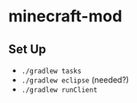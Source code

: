 # minecraft-mod

## Set Up

* `./gradlew tasks`
* `./gradlew eclipse` (needed?)
* `./gradlew runClient`
